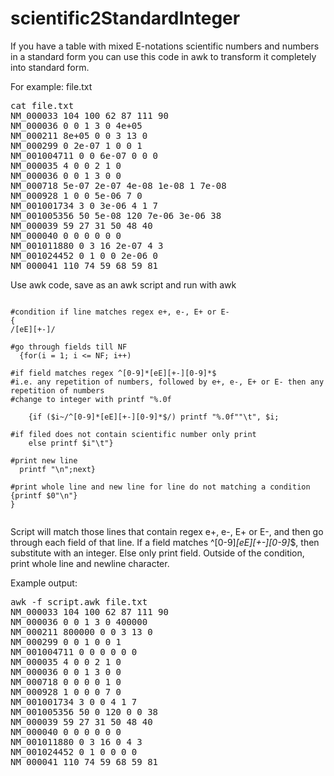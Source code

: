 # scientific2StandardInteger

If you have a table with mixed E-notations scientific numbers and numbers in a standard form you can use this code in awk to transform it completely into standard form.

For example: file.txt
<pre>
cat file.txt
NM_000033 104 100 62 87 111 90
NM_000036 0 0 1 3 0 4e+05
NM_000211 8e+05 0 0 3 13 0
NM_000299 0 2e-07 1 0 0 1
NM_001004711 0 0 6e-07 0 0 0
NM_000035 4 0 0 2 1 0
NM_000036 0 0 1 3 0 0 
NM_000718 5e-07 2e-07 4e-08 1e-08 1 7e-08
NM_000928 1 0 0 5e-06 7 0
NM_001001734 3 0 3e-06 4 1 7
NM_001005356 50 5e-08 120 7e-06 3e-06 38
NM_000039 59 27 31 50 48 40
NM_000040 0 0 0 0 0 0
NM_001011880 0 3 16 2e-07 4 3
NM_001024452 0 1 0 0 2e-06 0
NM_000041 110 74 59 68 59 81
</pre>

Use awk code, save as an awk script and run with awk
<pre lang="awk"><code>
#condition if line matches regex e+, e-, E+ or E- 
{
/[eE][+-]/

#go through fields till NF
  {for(i = 1; i <= NF; i++) 

#if field matches regex ^[0-9]*[eE][+-][0-9]*$ 
#i.e. any repetition of numbers, followed by e+, e-, E+ or E- then any repetition of numbers
#change to integer with printf "%.0f

    {if ($i~/^[0-9]*[eE][+-][0-9]*$/) printf "%.0f""\t", $i;

#if filed does not contain scientific number only print
    else printf $i"\t"} 

#print new line
  printf "\n";next}

#print whole line and new line for line do not matching a condition 
{printf $0"\n"}
}

</code></pre>

Script will match those lines that contain regex e+, e-, E+ or E-, and then go through each field of that line. If a field matches ^[0-9]*[eE][+-][0-9]*$, then substitute with an integer. Else only print field. Outside of the condition, print whole line and newline character.

Example output:
<pre>
awk -f script.awk file.txt 
NM_000033 104 100 62 87 111 90 
NM_000036 0 0 1 3 0 400000 
NM_000211 800000 0 0 3 13 0 
NM_000299 0 0 1 0 0 1 
NM_001004711 0 0 0 0 0 0 
NM_000035 4 0 0 2 1 0 
NM_000036 0 0 1 3 0 0 
NM_000718 0 0 0 0 1 0 
NM_000928 1 0 0 0 7 0 
NM_001001734 3 0 0 4 1 7 
NM_001005356 50 0 120 0 0 38 
NM_000039 59 27 31 50 48 40 
NM_000040 0 0 0 0 0 0 
NM_001011880 0 3 16 0 4 3 
NM_001024452 0 1 0 0 0 0 
NM_000041 110 74 59 68 59 81 
</pre>
